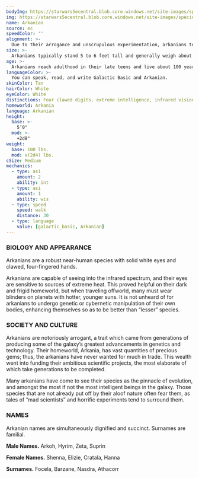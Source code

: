 ```yaml
---
bodyImg: https://starwars5ecentral.blob.core.windows.net/site-images/species/species_arkanian.png
img: https://starwars5ecentral.blob.core.windows.net/site-images/species/species_arkanian.png
name: Arkanian
source: ec
speedColor: ''
alignment: >-
  Due to their arrogance and unscrupulous experimentation, arkanians tend towards lawful dark side, though there are exceptions.
size: >-
  Arkanians typically stand 5 to 6 feet tall and generally weigh about 140 lbs. Regardless of your position in that range, your size is Medium.
age: >-
  Arkanians reach adulthood in their late teens and live about 100 years.
languageColor: >-
  You can speak, read, and write Galactic Basic and Arkanian. 
skinColor: Tan
hairColor: White
eyeColor: White
distinctions: Four clawed digits, extreme intelligence, infrared vision
homeworld: Arkania
language: Arkanian
height:
  base: >-
    5’0"
  mod: >-
    +2d8"
weight:
  base: 100 lbs.
  mod: x(2d4) lbs.
cSize: Medium
mechanics:
  - type: asi
    amount: 2
    ability: int
  - type: asi
    amount: 1
    ability: wis
  - type: speed
    speed: walk
    distance: 30
  - type: language
    value: [galactic_basic, Arkanian]
---
```

### BIOLOGY AND APPEARANCE
Arkanians are a robust near-human species with solid white eyes and clawed, four-fingered hands.

Arkanians are capable of seeing into the infrared spectrum, and their eyes are sensitive to sources of extreme heat. This proved helpful on their dark and frigid homeworld, but when traveling offworld, many must wear blinders on planets with hotter, younger suns. It is not unheard of for arkanians to undergo genetic or cybernetic manipulation of their own bodies, enhancing themselves so as to be better than “lesser” species.

### SOCIETY AND CULTURE
Arkanians are notoriously arrogant, a trait which came from generations of producing some of the galaxy’s greatest advancements in genetics and technology. Their homeworld, Arkania, has vast quantities of precious gems; thus, the arkanians have never wanted for much in trade. This wealth went into funding their ambitious scientific projects, the most elaborate of which take generations to be completed.

Many arkanians have come to see their species as the pinnacle of evolution, and amongst the most if not the most intelligent beings in the galaxy. Those species that are not already put off by their aloof nature often fear them, as tales of “mad scientists” and horrific experiments tend to surround them.

### NAMES
Arkanian names are simultaneously dignified and succinct. Surnames are familial.

__Male Names.__ Arkoh, Hyrim, Zeta, Suprin

__Female Names.__ Shenna, Elizie, Cratala, Hanna

__Surnames.__ Focela, Barzane, Nasdra, Athacorr



    